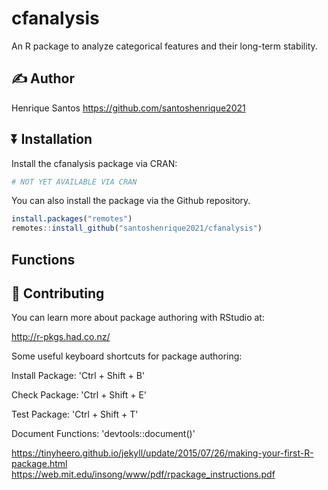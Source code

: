# cfanalysis

An R package to analyze categorical features and their long-term stability.

## ✍️ Author

Henrique Santos <https://github.com/santoshenrique2021>

## ⏬ Installation

Install the cfanalysis package via CRAN:

``` r
# NOT YET AVAILABLE VIA CRAN
```

You can also install the package via the Github repository.

``` r
install.packages("remotes")
remotes::install_github("santoshenrique2021/cfanalysis")
```

## Functions



## 🔨 Contributing

You can learn more about package authoring with RStudio at:

http://r-pkgs.had.co.nz/

Some useful keyboard shortcuts for package authoring:

Install Package: 'Ctrl + Shift + B'

Check Package: 'Ctrl + Shift + E'

Test Package: 'Ctrl + Shift + T'

Document Functions: 'devtools::document()'

https://tinyheero.github.io/jekyll/update/2015/07/26/making-your-first-R-package.html
https://web.mit.edu/insong/www/pdf/rpackage_instructions.pdf